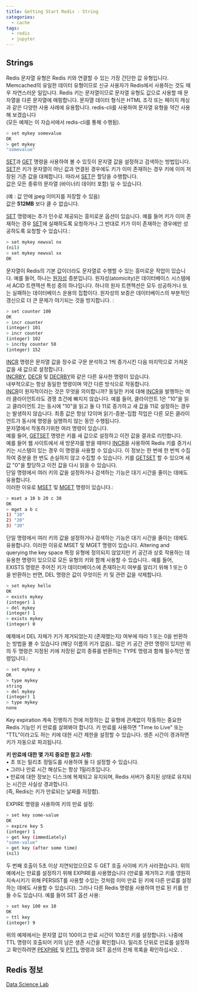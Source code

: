 ```yaml
---
title: Getting Start Redis - String
categories:
  - cache
tags:
  - redis
  - jupyter
---
```


## Strings
Redis 문자열 유형은 Redis 키와 연결할 수 있는 가장 간단한 값 유형입니다. Memcached의 유일한 데이터 유형이므로 신규 사용자가 Redis에서 사용하는 것도 매우 자연스러운 일입니다.
Redis 키는 문자열이므로 문자열 유형도 값으로 사용할 때 문자열을 다른 문자열에 매핑합니다. 문자열 데이터 형식은 HTML 조각 또는 페이지 캐싱과 같은 다양한 사용 사례에 유용합니다.
redis-cli를 사용하여 문자열 유형을 약간 사용해 보겠습니다  
(모든 예제는  이 자습서에서 redis-cli를 통해 수행됨).

```bash
> set mykey somevalue
OK
> get mykey
"somevalue"
```

[SET](https://redis.io/commands/set)과 [GET](https://redis.io/commands/get) 명령을 사용하여 볼 수 있듯이  문자열 값을 설정하고 검색하는 방법입니다. [SET](https://redis.io/commands/set)은 키가  문자열이 아닌 값과 연결된 경우에도 키가 이미 존재하는 경우 키에 이미 저장된 기존 값을 대체합니다. 따라서 [SET](https://redis.io/commands/set)은 할당을 수행합니다.  
값은 모든 종류의 문자열 (바이너리 데이터 포함) 일 수 있습니다.  

(예 : 값 안에 jpeg 이미지를 저장할 수 있음)  
값은 __512MB__ 보다 클 수 없습니다.  

[SET](https://redis.io/commands/set) 명령에는 추가 인수로 제공되는 흥미로운 옵션이 있습니다. 예를 들어  키가 이미 존재하는 경우 [SET](https://redis.io/commands/set)에 실패하도록 요청하거나 그 반대로 키가 이미 존재하는 경우에만 성공하도록 요청할 수 있습니다.:

```bash
> set mykey newval nx
(nil)
> set mykey newval xx
OK
```

문자열이 Redis의 기본 값이더라도 문자열로 수행할 수 있는 흥미로운 작업이 있습니다. 예를 들어, 하나는 [원자성](https://ko.wikipedia.org/wiki/%EC%9B%90%EC%9E%90%EC%84%B1_(%EB%8D%B0%EC%9D%B4%ED%84%B0%EB%B2%A0%EC%9D%B4%EC%8A%A4_%EC%8B%9C%EC%8A%A4%ED%85%9C)) 증분입니다.
원자성(atomicity)은 데이터베이스 시스템에서 ACID 트랜잭션 특성 중의 하나입니다. 하나의 원자 트랜잭션은 모두 성공하거나 또는 실패하는 데이터베이스 운용의 집합이다. 원자성의 보증은 데이터베이스의 부분적인 갱신으로 더 큰 문제가 야기되는 것을 방지합니다.
:

```bash
> set counter 100
OK
> incr counter
(integer) 101
> incr counter
(integer) 102
> incrby counter 50
(integer) 152
```

[INCR](https://redis.io/commands/incr) 명령은 문자열 값을 정수로 구문 분석하고 1씩 증가시킨 다음 마지막으로 가져온 값을 새 값으로 설정합니다.  
[INCRBY](https://redis.io/commands/incrby), [DECR](https://redis.io/commands/decr) 및 [DECRBY](https://redis.io/commands/decrby)와 같은 다른 유사한 명령이 있습니다.  
내부적으로는 항상 동일한 명령이며 약간 다른 방식으로 작동합니다.  
[INCR](https://redis.io/commands/incr)이 원자적이라는 것은 무엇을 의미합니까? 동일한 키에 대해 [INCR](https://redis.io/commands/incr)을 발행하는 여러 클라이언트라도 경쟁 조건에 빠지지 않습니다. 예를 들어, 클라이언트 1은 "10"을 읽고 클라이언트 2는 동시에 "10"을 읽고 둘 다 11로 증가하고 새 값을 11로 설정하는 경우는 발생하지 않습니다. 최종 값은 항상 12이며 읽기-증분-집합 작업은 다른 모든 클라이언트가 동시에 명령을 실행하지 않는 동안 수행됩니다.  
문자열에서 작동하기위한 여러 명령이 있습니다.  
예를 들어, [GETSET](https://redis.io/commands/getset) 명령은 키를 새 값으로 설정하고 이전 값을 결과로 리턴합니다.  
예를 들어 웹 사이트에서 새 방문자를 받을 때마다 [INCR](https://redis.io/commands/incr)을 사용하여 Redis 키를 증가시키는 시스템이 있는 경우 이 명령을 사용할 수 있습니다. 이 정보는 한 번에 한 번씩 수집하여 증분을 한 번도 손실하지 않고 수집할 수 있습니다.  키를 [GETSET](https://redis.io/commands/getset) 할 수 있으며  새 값 "0"을 할당하고 이전 값을 다시 읽을 수 있습니다.  
단일 명령에서 여러 키의 값을 설정하거나 검색하는 기능은 대기 시간을 줄이는 데에도 유용합니다.  
이러한 이유로 [MSET](https://redis.io/commands/mset) 및 [MGET](https://redis.io/commands/mget) 명령이 있습니다.:  

```bash
> mset a 10 b 20 c 30
OK
> mget a b c
1) "10"
2) "20"
3) "30"
```

단일 명령에서 여러 키의 값을 설정하거나 검색하는 기능은 대기 시간을 줄이는 데에도 유용합니다. 이러한 이유로 MSET 및 MGET 명령이 있습니다.
Altering and querying the key space
특정 유형에 정의되지 않았지만 키 공간과 상호 작용하는 데 유용한 명령이 있으므로 모든 유형의 키와 함께 사용할 수 있습니다..
예를 들어, EXISTS 명령은  주어진 키가 데이터베이스에 존재하는지 여부를 알리기 위해 1 또는 0을 반환하는 반면, DEL 명령은 값이 무엇이든 키 및 관련 값을 삭제합니다.

```bash
> set mykey hello
OK
> exists mykey
(integer) 1
> del mykey
(integer) 1
> exists mykey
(integer) 0
```

예제에서  DEL 자체가 키가 제거되었는지 (존재했는지) 여부에 따라 1 또는 0을 반환하는 방법을 볼 수 있습니다 (해당 이름의 키가 없음)..
많은 키 공간 관련 명령이 있지만 위의 두 명령은  지정된 키에 저장된 값의 종류를 반환하는 TYPE 명령과 함께 필수적인 명령입니다.:

```bash
> set mykey x
OK
> type mykey
string
> del mykey
(integer) 1
> type mykey
none
```
Key expiration
계속 진행하기 전에 저장하는 값 유형에 관계없이 작동하는 중요한 Redis 기능인 키 만료를 살펴봐야 합니다. 키 만료를 사용하면 "Time to Live" 또는 "TTL"이라고도 하는 키에 대한 시간 제한을 설정할 수 있습니다. 생존 시간이 경과하면 키가 자동으로 파괴됩니다.  

__키 만료에 대한 몇 가지 중요한 참고 사항:__  
•	초 또는 밀리초 정밀도를 사용하여 둘 다 설정할 수 있습니다.  
•	그러나 만료 시간 해상도는 항상 1밀리초입니다.  
•	만료에 대한 정보는 디스크에 복제되고 유지되며, Redis 서버가 중지된 상태로 유지되는 시간은 사실상 경과합니다.  
(즉, Redis는 키가 만료되는 날짜를 저장함).  

EXPIRE 명령을 사용하여 키의 만료 설정:
```bash
> set key some-value
OK
> expire key 5
(integer) 1
> get key (immediately)
"some-value"
> get key (after some time)
(nil)
```
 두 번째 호출이 5초 이상 지연되었으므로 두 GET 호출 사이에 키가 사라졌습니다. 위의 예에서는  만료를 설정하기 위해 EXPIRE를 사용했습니다 (만료를 제거하고 키를 영원히 지속시키기 위해 PERSIST를 사용할 수있는  것처럼 이미 만료 된 키에 다른 만료를 설정하는 데에도 사용할 수  있습니다). 그러나 다른 Redis 명령을 사용하여 만료 된 키를 만들 수도 있습니다. 예를 들어 SET 옵션 사용:
 ```bash
> set key 100 ex 10
OK
> ttl key
(integer) 9
```
위의 예제에서는 문자열 값이 100이고 만료 시간이 10초인 키를 설정합니다. 나중에  TTL 명령이 호출되어 키의 남은 생존 시간을 확인합니다.
밀리초 단위로 만료를 설정하고 확인하려면 [PEXPIRE](https://redis.io/commands/pexpire) 및 [PTTL](https://redis.io/commands/pttl) 명령과 SET 옵션의 전체 목록을 확인하십시오. .


## Redis 정보
[Data Science Lab](https://sungwookkang.com/category/Redis)